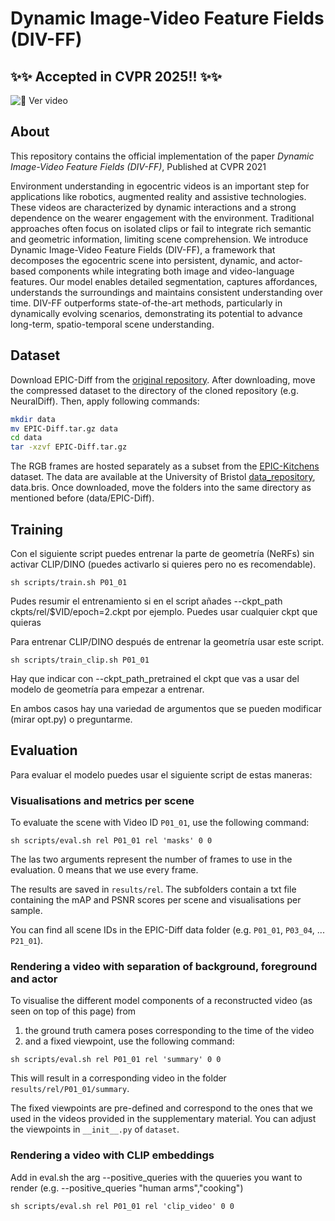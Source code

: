 # Dynamic Image-Video Feature Fields (DIV-FF)

## ✨✨ Accepted in CVPR 2025!! ✨✨
![🎥 Ver video](P13_03-_online-video-cutter.com_.gif)

## About
This repository contains the official implementation of the paper *Dynamic Image-Video Feature Fields (DIV-FF)*, Published at CVPR 2021

Environment understanding in egocentric videos is an important step for applications like robotics, augmented reality and assistive technologies. These videos are characterized by dynamic interactions and a strong dependence on the wearer engagement with the environment. Traditional approaches often focus on isolated clips or fail to integrate rich semantic and geometric information, limiting scene comprehension. We introduce Dynamic Image-Video Feature Fields (DIV-FF), a framework that decomposes the egocentric scene into persistent, dynamic, and actor-based components while integrating both image and video-language features. Our model enables detailed segmentation, captures affordances, understands the surroundings and maintains consistent understanding over time. DIV-FF outperforms state-of-the-art methods, particularly in dynamically evolving scenarios, demonstrating its potential to advance long-term, spatio-temporal scene understanding.

## Dataset

Download EPIC-Diff from the [original repository](https://www.robots.ox.ac.uk/~vadim/neuraldiff/release/EPIC-Diff-annotations.tar.gz). 
After downloading, move the compressed dataset to the directory of the cloned repository (e.g. NeuralDiff). Then, apply following commands:
```bash
mkdir data
mv EPIC-Diff.tar.gz data
cd data
tar -xzvf EPIC-Diff.tar.gz
```

The RGB frames are hosted separately as a subset from the [EPIC-Kitchens](https://epic-kitchens.github.io/2022) dataset. The data are available at the University of Bristol [data_repository](https://doi.org/10.5523/bris.296c4vv03j7lb2ejq3874ej3vm), data.bris. Once downloaded, move the folders into the same directory as mentioned before (data/EPIC-Diff).

## Training

Con el siguiente script puedes entrenar la parte de geometría (NeRFs) sin activar CLIP/DINO (puedes activarlo si quieres pero no es recomendable).

```
sh scripts/train.sh P01_01
```

Pudes resumir el entrenamiento si en el script añades --ckpt_path ckpts/rel/$VID\/epoch=2.ckpt por ejemplo. Puedes usar cualquier ckpt que quieras

Para entrenar CLIP/DINO después de entrenar la geometría usar este script.

```
sh scripts/train_clip.sh P01_01
```

Hay que indicar con --ckpt_path_pretrained el ckpt que vas a usar del modelo de geometría para empezar a entrenar.

En ambos casos hay una variedad de argumentos que se pueden modificar (mirar opt.py) o preguntarme.

## Evaluation
Para evaluar el modelo puedes usar el siguiente script de estas maneras:

### Visualisations and metrics per scene

To evaluate the scene with Video ID `P01_01`, use the following command:

```
sh scripts/eval.sh rel P01_01 rel 'masks' 0 0
```
The las two arguments represent the number of frames to use in the evaluation. 0 means that we use every frame.

The results are saved in `results/rel`. The subfolders contain a txt file containing the mAP and PSNR scores per scene and visualisations per sample.

You can find all scene IDs in the EPIC-Diff data folder (e.g. `P01_01`, `P03_04`, ... `P21_01`).

### Rendering a video with separation of background, foreground and actor

To visualise the different model components of a reconstructed video (as seen on top of this page) from
1) the ground truth camera poses corresponding to the time of the video
2) and a fixed viewpoint,
use the following command:

```
sh scripts/eval.sh rel P01_01 rel 'summary' 0 0
```

This will result in a corresponding video in the folder `results/rel/P01_01/summary`.

The fixed viewpoints are pre-defined and correspond to the ones that we used in the videos provided in the supplementary material. You can adjust the viewpoints in `__init__.py` of `dataset`.

### Rendering a video with CLIP embeddings

Add in eval.sh the arg --positive_queries with the quueries you want to render (e.g. --positive_queries "human arms","cooking")

```
sh scripts/eval.sh rel P01_01 rel 'clip_video' 0 0
```
